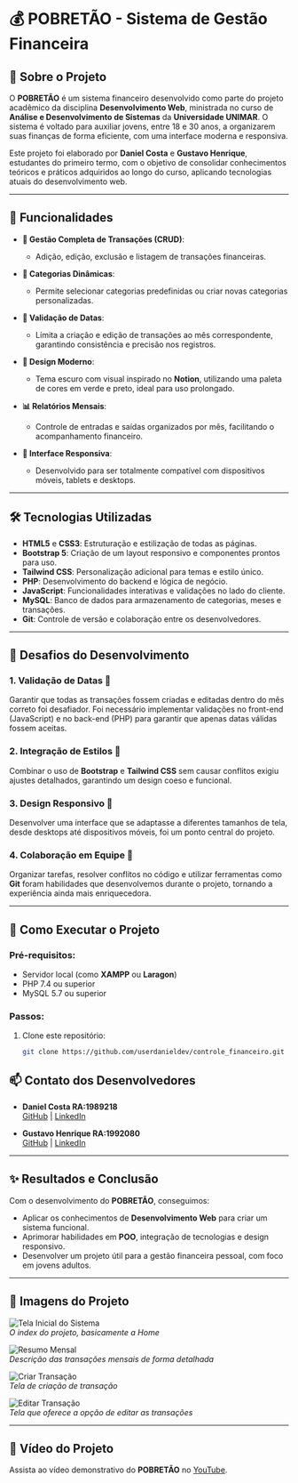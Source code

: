 # 💰 POBRETÃO - Sistema de Gestão Financeira

## 📝 Sobre o Projeto

O **POBRETÃO** é um sistema financeiro desenvolvido como parte do projeto acadêmico da disciplina **Desenvolvimento Web**, ministrada no curso de **Análise e Desenvolvimento de Sistemas** da **Universidade UNIMAR**. O sistema é voltado para auxiliar jovens, entre 18 e 30 anos, a organizarem suas finanças de forma eficiente, com uma interface moderna e responsiva.

Este projeto foi elaborado por **Daniel Costa** e **Gustavo Henrique**, estudantes do primeiro termo, com o objetivo de consolidar conhecimentos teóricos e práticos adquiridos ao longo do curso, aplicando tecnologias atuais do desenvolvimento web.

---

## 🌟 Funcionalidades

- **💼 Gestão Completa de Transações (CRUD)**:
  - Adição, edição, exclusão e listagem de transações financeiras.

- **📂 Categorias Dinâmicas**:
  - Permite selecionar categorias predefinidas ou criar novas categorias personalizadas.

- **📅 Validação de Datas**:
  - Limita a criação e edição de transações ao mês correspondente, garantindo consistência e precisão nos registros.

- **🎨 Design Moderno**:
  - Tema escuro com visual inspirado no **Notion**, utilizando uma paleta de cores em verde e preto, ideal para uso prolongado.

- **📊 Relatórios Mensais**:
  - Controle de entradas e saídas organizados por mês, facilitando o acompanhamento financeiro.

- **📱 Interface Responsiva**:
  - Desenvolvido para ser totalmente compatível com dispositivos móveis, tablets e desktops.

---

## 🛠️ Tecnologias Utilizadas

- **HTML5** e **CSS3**: Estruturação e estilização de todas as páginas.
- **Bootstrap 5**: Criação de um layout responsivo e componentes prontos para uso.
- **Tailwind CSS**: Personalização adicional para temas e estilo único.
- **PHP**: Desenvolvimento do backend e lógica de negócio.
- **JavaScript**: Funcionalidades interativas e validações no lado do cliente.
- **MySQL**: Banco de dados para armazenamento de categorias, meses e transações.
- **Git**: Controle de versão e colaboração entre os desenvolvedores.

---

## 🚧 Desafios do Desenvolvimento

### 1. **Validação de Datas 📅**
Garantir que todas as transações fossem criadas e editadas dentro do mês correto foi desafiador. Foi necessário implementar validações no front-end (JavaScript) e no back-end (PHP) para garantir que apenas datas válidas fossem aceitas.

### 2. **Integração de Estilos 🎨**
Combinar o uso de **Bootstrap** e **Tailwind CSS** sem causar conflitos exigiu ajustes detalhados, garantindo um design coeso e funcional.

### 3. **Design Responsivo 📱**
Desenvolver uma interface que se adaptasse a diferentes tamanhos de tela, desde desktops até dispositivos móveis, foi um ponto central do projeto.

### 4. **Colaboração em Equipe 🤝**
Organizar tarefas, resolver conflitos no código e utilizar ferramentas como **Git** foram habilidades que desenvolvemos durante o projeto, tornando a experiência ainda mais enriquecedora.

---

## 🚀 Como Executar o Projeto

### Pré-requisitos:
- Servidor local (como **XAMPP** ou **Laragon**)
- PHP 7.4 ou superior
- MySQL 5.7 ou superior

### Passos:
1. Clone este repositório:
   ```bash
   git clone https://github.com/userdanieldev/controle_financeiro.git


## 📫 Contato dos Desenvolvedores

- **Daniel Costa RA:1989218**  
  [GitHub](https://github.com/userdanieldev) | [LinkedIn](https://www.linkedin.com/in/daniel-costa-b88a07198/)

- **Gustavo Henrique RA:1992080**  
  [GitHub](https://github.com/GuVieir4) | [LinkedIn](https://linkedin.com/in/gustavo-henrique-vieira-da-silva-6284b7231)

---

## ✨ Resultados e Conclusão

Com o desenvolvimento do **POBRETÃO**, conseguimos:
- Aplicar os conhecimentos de **Desenvolvimento Web** para criar um sistema funcional.
- Aprimorar habilidades em **POO**, integração de tecnologias e design responsivo.
- Desenvolver um projeto útil para a gestão financeira pessoal, com foco em jovens adultos.

---

## 📸 Imagens do Projeto

![Tela Inicial do Sistema](./imagens/imagem1.png)  
*O index do projeto, basicamente a Home*

![Resumo Mensal](./imagens/imagem2.png)  
*Descrição das transações mensais de forma detalhada*

![Criar Transação](./imagens/imagem1.png)  
*Tela de criação de transação*

![Editar Transação](./imagens/imagem1.png)  
*Tela que oferece a opção de editar as transações*

---

## 🎥 Vídeo do Projeto

Assista ao vídeo demonstrativo do **POBRETÃO** no [YouTube](https://youtu.be/D8_cyyZpNB4).

